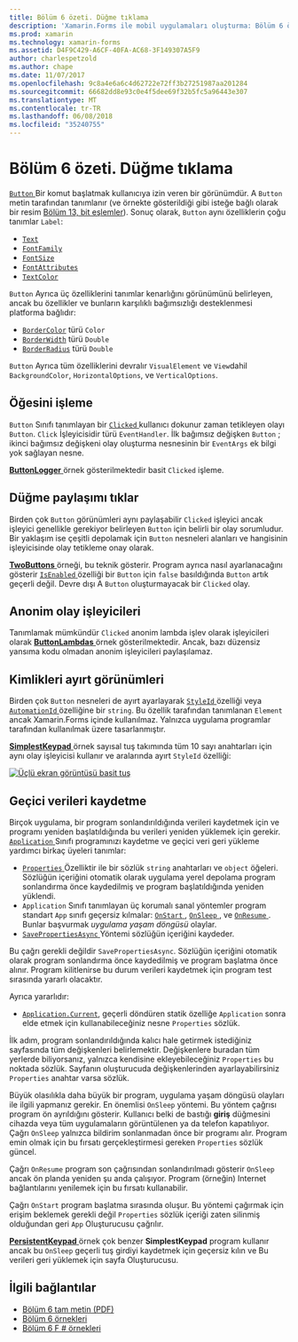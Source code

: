 ```yaml
---
title: Bölüm 6 özeti. Düğme tıklama
description: 'Xamarin.Forms ile mobil uygulamaları oluşturma: Bölüm 6 özeti. Düğme tıklama'
ms.prod: xamarin
ms.technology: xamarin-forms
ms.assetid: D4F9C429-A6CF-40FA-AC68-3F149307A5F9
author: charlespetzold
ms.author: chape
ms.date: 11/07/2017
ms.openlocfilehash: 9c8a4e6a6c4d62722e72ff3b27251987aa201284
ms.sourcegitcommit: 66682dd8e93c0e4f5dee69f32b5fc5a96443e307
ms.translationtype: MT
ms.contentlocale: tr-TR
ms.lasthandoff: 06/08/2018
ms.locfileid: "35240755"
---
```

# <a name="summary-of-chapter-6-button-clicks"></a>Bölüm 6 özeti. Düğme tıklama

[ `Button` ](https://developer.xamarin.com/api/type/Xamarin.Forms.Button/) Bir komut başlatmak kullanıcıya izin veren bir görünümdür. A `Button` metin tarafından tanımlanır (ve örnekte gösterildiği gibi isteğe bağlı olarak bir resim [Bölüm 13, bit eşlemler](chapter13.md)). Sonuç olarak, `Button` aynı özelliklerin çoğu tanımlar `Label`:

- [`Text`](https://developer.xamarin.com/api/property/Xamarin.Forms.Button.Text/)
- [`FontFamily`](https://developer.xamarin.com/api/property/Xamarin.Forms.Button.FontFamily/)
- [`FontSize`](https://developer.xamarin.com/api/property/Xamarin.Forms.Button.FontSize/)
- [`FontAttributes`](https://developer.xamarin.com/api/property/Xamarin.Forms.Button.FontAttributes/)
- [`TextColor`](https://developer.xamarin.com/api/property/Xamarin.Forms.Button.TextColor/)

`Button` Ayrıca üç özelliklerini tanımlar kenarlığını görünümünü belirleyen, ancak bu özellikler ve bunların karşılıklı bağımsızlığı desteklenmesi platforma bağlıdır:

- [`BorderColor`](https://developer.xamarin.com/api/property/Xamarin.Forms.Button.BorderColor/) türü `Color`
- [`BorderWidth`](https://developer.xamarin.com/api/property/Xamarin.Forms.Button.BorderWidth/) türü `Double`
- [`BorderRadius`](https://developer.xamarin.com/api/property/Xamarin.Forms.Button.BorderRadius/) türü `Double`

`Button` Ayrıca tüm özelliklerini devralır `VisualElement` ve `View`dahil `BackgroundColor`, `HorizontalOptions`, ve `VerticalOptions`.

## <a name="processing-the-click"></a>Öğesini işleme

`Button` Sınıfı tanımlayan bir [ `Clicked` ](https://developer.xamarin.com/api/event/Xamarin.Forms.Button.Clicked/) kullanıcı dokunur zaman tetikleyen olayı `Button`. `Click` İşleyicisidir türü `EventHandler`. İlk bağımsız değişken `Button` ; ikinci bağımsız değişkeni olay oluşturma nesnesinin bir `EventArgs` ek bilgi yok sağlayan nesne.

[ **ButtonLogger** ](https://github.com/xamarin/xamarin-forms-book-samples/tree/master/Chapter06/ButtonLogger) örnek gösterilmektedir basit `Clicked` işleme.

## <a name="sharing-button-clicks"></a>Düğme paylaşımı tıklar

Birden çok `Button` görünümleri aynı paylaşabilir `Clicked` işleyici ancak işleyici genellikle gerekiyor belirleyen `Button` için belirli bir olay sorumludur. Bir yaklaşım ise çeşitli depolamak için `Button` nesneleri alanları ve hangisinin işleyicisinde olay tetikleme onay olarak.

[ **TwoButtons** ](https://github.com/xamarin/xamarin-forms-book-samples/tree/master/Chapter06/TwoButtons) örneği, bu teknik gösterir. Program ayrıca nasıl ayarlanacağını gösterir [ `IsEnabled` ](https://developer.xamarin.com/api/property/Xamarin.Forms.VisualElement.IsEnabled/) özelliği bir `Button` için `false` basıldığında `Button` artık geçerli değil. Devre dışı A `Button` oluşturmayacak bir `Clicked` olay.

## <a name="anonymous-event-handlers"></a>Anonim olay işleyicileri

Tanımlamak mümkündür `Clicked` anonim lambda işlev olarak işleyicileri olarak [ **ButtonLambdas** ](https://github.com/xamarin/xamarin-forms-book-samples/tree/master/Chapter06/ButtonLambdas) örnek gösterilmektedir. Ancak, bazı düzensiz yansıma kodu olmadan anonim işleyicileri paylaşılamaz.

## <a name="distinguishing-views-with-ids"></a>Kimlikleri ayırt görünümleri

Birden çok `Button` nesneleri de ayırt ayarlayarak [ `StyleId` ](https://developer.xamarin.com/api/property/Xamarin.Forms.Element.StyleId/) özelliği veya [ `AutomationId` ](https://developer.xamarin.com/api/property/Xamarin.Forms.Element.AutomationId/) özelliğine bir `string`. Bu özellik tarafından tanımlanan `Element` ancak Xamarin.Forms içinde kullanılmaz. Yalnızca uygulama programlar tarafından kullanılmak üzere tasarlanmıştır.

[ **SimplestKeypad** ](https://github.com/xamarin/xamarin-forms-book-samples/tree/master/Chapter06/SimplestKeypad) örnek sayısal tuş takımında tüm 10 sayı anahtarları için aynı olay işleyicisi kullanır ve aralarında ayırt `StyleId` özelliği:

[![Üçlü ekran görüntüsü basit tuş](images/ch06fg04-small.png "hesaplayıcı")](images/ch06fg04-large.png#lightbox "hesaplayıcısı")

## <a name="saving-transient-data"></a>Geçici verileri kaydetme

Birçok uygulama, bir program sonlandırıldığında verileri kaydetmek için ve programı yeniden başlatıldığında bu verileri yeniden yüklemek için gerekir. [ `Application` ](https://developer.xamarin.com/api/type/Xamarin.Forms.Application/) Sınıfı programınızı kaydetme ve geçici veri geri yükleme yardımcı birkaç üyeleri tanımlar:

- [ `Properties` ](https://developer.xamarin.com/api/property/Xamarin.Forms.Application.Properties/) Özelliktir ile bir sözlük `string` anahtarları ve `object` öğeleri. Sözlüğün içeriğini otomatik olarak uygulama yerel depolama program sonlandırma önce kaydedilmiş ve program başlatıldığında yeniden yüklendi.
- `Application` Sınıfı tanımlayan üç korumalı sanal yöntemler program standart `App` sınıfı geçersiz kılmalar: [ `OnStart` ](https://developer.xamarin.com/api/member/Xamarin.Forms.Application.OnStart()/), [ `OnSleep` ](https://developer.xamarin.com/api/member/Xamarin.Forms.Application.OnSleep()/), ve [ `OnResume` ](https://developer.xamarin.com/api/member/Xamarin.Forms.Application.OnResume()/). Bunlar başvurmak *uygulama yaşam döngüsü* olaylar.
- [ `SavePropertiesAsync` ](https://developer.xamarin.com/api/member/Xamarin.Forms.Application.SavePropertiesAsync()/) Yöntemi sözlüğün içeriğini kaydeder.

Bu çağrı gerekli değildir `SavePropertiesAsync`. Sözlüğün içeriğini otomatik olarak program sonlandırma önce kaydedilmiş ve program başlatma önce alınır. Program kilitlenirse bu durum verileri kaydetmek için program test sırasında yararlı olacaktır.

Ayrıca yararlıdır:

- [`Application.Current`](https://developer.xamarin.com/api/property/Xamarin.Forms.Application.Current/), geçerli döndüren statik özelliğe `Application` sonra elde etmek için kullanabileceğiniz nesne `Properties` sözlük.

İlk adım, program sonlandırıldığında kalıcı hale getirmek istediğiniz sayfasında tüm değişkenleri belirlemektir. Değişkenlere buradan tüm yerlerde biliyorsanız, yalnızca kendisine ekleyebileceğiniz `Properties` bu noktada sözlük. Sayfanın oluşturucuda değişkenlerinden ayarlayabilirsiniz `Properties` anahtar varsa sözlük.

Büyük olasılıkla daha büyük bir program, uygulama yaşam döngüsü olayları ile ilgili yapmanız gerekir. En önemlisi `OnSleep` yöntemi. Bu yöntem çağrısı program ön ayrıldığını gösterir. Kullanıcı belki de bastığı **giriş** düğmesini cihazda veya tüm uygulamaların görüntülenen ya da telefon kapatılıyor. Çağrı `OnSleep` yalnızca bildirim sonlanmadan önce bir programı alır. Program emin olmak için bu fırsatı gerçekleştirmesi gereken `Properties` sözlük güncel.

Çağrı `OnResume` program son çağrısından sonlandırılmadı gösterir `OnSleep` ancak ön planda yeniden şu anda çalışıyor. Program (örneğin) Internet bağlantılarını yenilemek için bu fırsatı kullanabilir.

Çağrı `OnStart` program başlatma sırasında oluşur. Bu yöntemi çağırmak için erişim beklemek gerekli değil `Properties` sözlük içeriği zaten silinmiş olduğundan geri `App` Oluşturucusu çağrılır.

[ **PersistentKeypad** ](https://github.com/xamarin/xamarin-forms-book-samples/tree/master/Chapter06/PersistentKeypad) örnek çok benzer **SimplestKeypad** program kullanır ancak bu `OnSleep` geçerli tuş girdiyi kaydetmek için geçersiz kılın ve Bu verileri geri yüklemek için sayfa Oluşturucusu.



## <a name="related-links"></a>İlgili bağlantılar

- [Bölüm 6 tam metin (PDF)](https://download.xamarin.com/developer/xamarin-forms-book/XamarinFormsBook-Ch06-Apr2016.pdf)
- [Bölüm 6 örnekleri](https://github.com/xamarin/xamarin-forms-book-samples/tree/master/Chapter06)
- [Bölüm 6 F # örnekleri](https://github.com/xamarin/xamarin-forms-book-samples/tree/master/Chapter06/FS)
